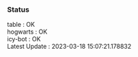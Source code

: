 ### Status


table : OK  
hogwarts : OK  
icy-bot : OK  
Latest Update : 2023-03-18 15:07:21.178832

